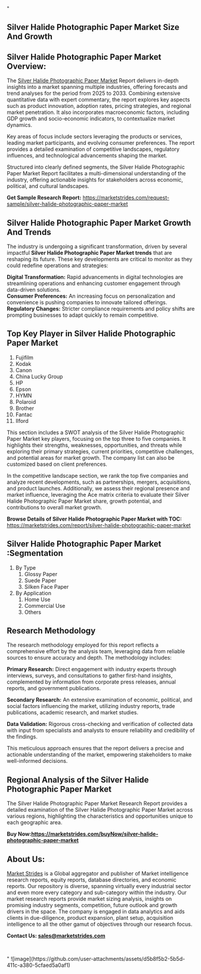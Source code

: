 "<h2>Silver Halide Photographic Paper Market Size And Growth</h2>
<h2>Silver Halide Photographic Paper Market Overview:</h2>
<p>The <a href=https://marketstrides.com/report/silver-halide-photographic-paper-market>Silver Halide Photographic Paper Market</a><strong> </strong>Report delivers in-depth insights into a market spanning multiple industries, offering forecasts and trend analyses for the period from 2025 to 2033. Combining extensive quantitative data with expert commentary, the report explores key aspects such as product innovation, adoption rates, pricing strategies, and regional market penetration. It also incorporates macroeconomic factors, including GDP growth and socio-economic indicators, to contextualize market dynamics.</p>
<p>Key areas of focus include sectors leveraging the products or services, leading market participants, and evolving consumer preferences. The report provides a detailed examination of competitive landscapes, regulatory influences, and technological advancements shaping the market.</p>
<p>Structured into clearly defined segments, the Silver Halide Photographic Paper Market Report facilitates a multi-dimensional understanding of the industry, offering actionable insights for stakeholders across economic, political, and cultural landscapes.</p>
<p><strong>Get Sample Research Report:</strong> <a href=https://marketstrides.com/request-sample/silver-halide-photographic-paper-market>https://marketstrides.com/request-sample/silver-halide-photographic-paper-market</a></p>
<h2>Silver Halide Photographic Paper Market Growth And Trends</h2>
<p>The industry is undergoing a significant transformation, driven by several impactful <strong>Silver Halide Photographic Paper Market trends</strong> that are reshaping its future. These key developments are critical to monitor as they could redefine operations and strategies:</p>
<p><strong>Digital Transformation:</strong> Rapid advancements in digital technologies are streamlining operations and enhancing customer engagement through data-driven solutions.<br /><strong>Consumer Preferences:</strong> An increasing focus on personalization and convenience is pushing companies to innovate tailored offerings.<br /><strong>Regulatory Changes:</strong> Stricter compliance requirements and policy shifts are prompting businesses to adapt quickly to remain competitive.</p>
<h2>Top Key Player in Silver Halide Photographic Paper Market</h2>
<p><ol> 
<li>Fujifilm</li> 
<li>Kodak</li> 
<li>Canon</li> 
<li>China Lucky Group</li> 
<li>HP</li> 
<li>Epson</li> 
<li>HYMN</li> 
<li>Polaroid</li> 
<li>Brother</li> 
<li>Fantac</li> 
<li>Ilford</li> 
</ol></p>
<p>This section includes a SWOT analysis of the Silver Halide Photographic Paper Market  key players, focusing on the top three to five companies. It highlights their strengths, weaknesses, opportunities, and threats while exploring their primary strategies, current priorities, competitive challenges, and potential areas for market growth. The company list can also be customized based on client preferences.</p>
<p>In the competitive landscape section, we rank the top five companies and analyze recent developments, such as partnerships, mergers, acquisitions, and product launches. Additionally, we assess their regional presence and market influence, leveraging the Ace matrix criteria to evaluate their Silver Halide Photographic Paper Market share, growth potential, and contributions to overall market growth.</p>
<p><strong>Browse Details of Silver Halide Photographic Paper Market with TOC:</strong> <a href=https://marketstrides.com/report/silver-halide-photographic-paper-market>https://marketstrides.com/report/silver-halide-photographic-paper-market</a></p>
<h2>Silver Halide Photographic Paper Market :Segmentation</h2>
<p><ol> 
<li>By Type 
<ol> 
<li>Glossy Paper</li> 
<li>Suede Paper</li> 
<li>Silken Face Paper</li> 
</ol> 
</li> 
<li>By Application 
<ol> 
<li>Home Use</li> 
<li>Commercial Use</li> 
<li>Others</li> 
</ol> 
</li> 
</ol></p>
<h2>Research Methodology</h2>
<p>The research methodology employed for this report reflects a comprehensive effort by the analysis team, leveraging data from reliable sources to ensure accuracy and depth. The methodology includes:</p>
<p><strong>Primary Research:</strong> Direct engagement with industry experts through interviews, surveys, and consultations to gather first-hand insights, complemented by information from corporate press releases, annual reports, and government publications.</p>
<p><strong>Secondary Research:</strong> An extensive examination of economic, political, and social factors influencing the market, utilizing industry reports, trade publications, academic research, and market studies.</p>
<p><strong>Data Validation:</strong> Rigorous cross-checking and verification of collected data with input from specialists and analysts to ensure reliability and credibility of the findings.</p>
<p>This meticulous approach ensures that the report delivers a precise and actionable understanding of the market, empowering stakeholders to make well-informed decisions.</p>
<h2>Regional Analysis of the Silver Halide Photographic Paper Market</h2>
<p>The Silver Halide Photographic Paper Market Research Report provides a detailed examination of the Silver Halide Photographic Paper Market across various regions, highlighting the characteristics and opportunities unique to each geographic area.</p>

<p><strong>Buy Now:<a href=https://marketstrides.com/buyNow/silver-halide-photographic-paper-market?price=single_price>https://marketstrides.com/buyNow/silver-halide-photographic-paper-market</a></strong></p>
<h2>About Us:</h2>
<p><a href=https://marketstrides.com/>Market Strides</a> is a Global aggregator and publisher of Market intelligence research reports, equity reports, database directories, and economic reports. Our repository is diverse, spanning virtually every industrial sector and even more every category and sub-category within the industry. Our market research reports provide market sizing analysis, insights on promising industry segments, competition, future outlook and growth drivers in the space. The company is engaged in data analytics and aids clients in due-diligence, product expansion, plant setup, acquisition intelligence to all the other gamut of objectives through our research focus.</p>
<p><strong>Contact Us: <a href=mailto:sales@marketstrides.com>sales@marketstrides.com</a></strong></p>
<p> </p>"
![image](https://github.com/user-attachments/assets/d5b8f5b2-5b5d-411c-a380-5cfaed5a0af1)
